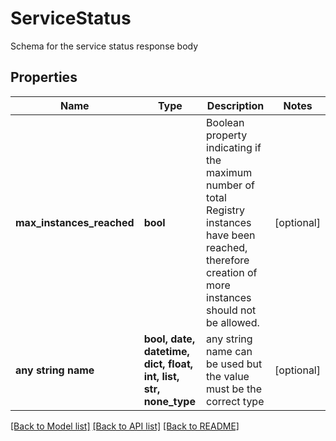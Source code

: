 # ServiceStatus

Schema for the service status response body

## Properties
Name | Type | Description | Notes
------------ | ------------- | ------------- | -------------
**max_instances_reached** | **bool** | Boolean property indicating if the maximum number of total Registry instances have been reached, therefore creation of more instances should not be allowed. | [optional] 
**any string name** | **bool, date, datetime, dict, float, int, list, str, none_type** | any string name can be used but the value must be the correct type | [optional]

[[Back to Model list]](../README.md#documentation-for-models) [[Back to API list]](../README.md#documentation-for-api-endpoints) [[Back to README]](../README.md)


